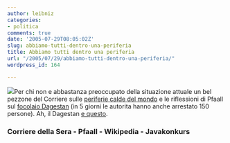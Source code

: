 ```yaml
---
author: leibniz
categories:
- politica
comments: true
date: '2005-07-29T08:05:02Z'
slug: abbiamo-tutti-dentro-una-periferia
title: Abbiamo tutti dentro una periferia
url: "/2005/07/29/abbiamo-tutti-dentro-una-periferia/"
wordpress_id: 164

---
```

![](http://www.javakonkurs.ru/img/darts.gif)Per chi non e abbastanza preoccupato della situazione attuale un bel pezzone del Corriere sulle [periferie calde del mondo](http://www.corriere.it/Primo_Piano/Documento/2005/07_Luglio/27/ottaway.shtml) e le riflessioni di Pfaall sul [focolaio Dagestan](http://www.pfaall.com/articoli/1037/dagestan) (in 5 giorni le autorita hanno anche arrestato 150 persone). Ah, il Dagestan [e questo](http://en.wikipedia.org/wiki/Dagestan).  



### Corriere della Sera - Pfaall - Wikipedia - Javakonkurs  


